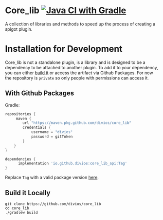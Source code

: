 # Core_lib [![Java CI with Gradle](https://github.com/divios/core_lib/actions/workflows/gradle.yml/badge.svg)](https://github.com/divios/core_lib/actions/workflows/gradle.yml)

A collection of libraries and methods to speed up the process of creating a spigot plugin.

# Installation for Development

Core_lib is not a standalone plugin, is a library and is designed to be a dependency to be attached to another plugin. To add it to your dependency, you can either [build it]() or access the artifact via Github Packages. For now the repository is `private` so only people with permissions can access it.

## With Github Packages

Gradle:
```Groovy
repositories {
     maven {
        url "https://maven.pkg.github.com/divios/core_lib"
        credentials {
            username = "divios"
            password = gitToken
        }
    }
}
```

```groovy
dependencies {
      implementation 'io.github.divios:core_lib_api:Tag'
}
```

Replace `Tag` with a valid package version [here]().

## Build it Locally

```
git clone https://github.com/divios/core_lib
cd core_lib
./gradlew build
